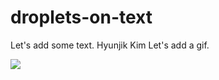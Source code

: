# droplets-on-text

Let's add some text. Hyunjik Kim
Let's add a gif.

![](https://media.giphy.com/media/vFKqnCdLPNOKc/giphy.gif)

